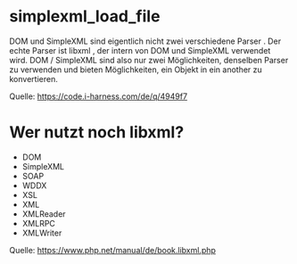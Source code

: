 # simplexml_load_file

DOM und SimpleXML sind eigentlich nicht zwei verschiedene Parser . Der echte Parser ist libxml , der intern von DOM und SimpleXML verwendet wird. DOM / SimpleXML sind also nur zwei Möglichkeiten, denselben Parser zu verwenden und bieten Möglichkeiten, ein Objekt in ein another zu konvertieren.

Quelle: https://code.i-harness.com/de/q/4949f7

# Wer nutzt noch libxml?

* DOM
* SimpleXML
* SOAP
* WDDX
* XSL
* XML
* XMLReader
* XMLRPC
* XMLWriter

Quelle: https://www.php.net/manual/de/book.libxml.php

